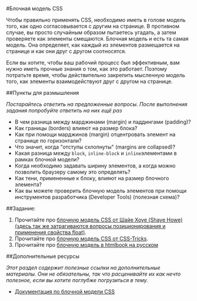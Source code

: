 #Блочная модель CSS

Чтобы правильно применять CSS, необходимо иметь в голове модель того, как одно согласовывается с другим на странице. В противном случае, вы просто случайным образом пытаетесь угадать, а затем проверяете как элементы смещаются. Блочная модель и есть та самая модель. Она определяет, как каждый из элементов размещается на странице и как они друг с другом соотносятся.

Если вы хотите, чтобы ваш рабочий процесс был эффективным, вам нужно иметь прочные знания о том, как это работает. Поэтому потратьте время, чтобы действительно закрепить мысленную модель того, как элементы взаимодействуют друг с другом на странице.

##Пункты для размышления

_Постарайтесь ответить на предложенные вопросы. После выполнения задания попробуйте ответить на них ещё раз_

+ В чем разница между марджинами (margin) и паддингами (padding)?
+ Как границы (borders) влияют на размер блока?
+ Как при помощи марджинов (margin) отцентровать элемент на странице по горизонтали?
+ Что значит, когда "отступы схлопнуты" (margins are collapsed)?
+ Какая разница между `block`, `inline-block` и `inline`элементами в рамках блочной модели?
+ Когда необходимо задавать ширину элементов, а когда можно позволить браузеру самому это определять?
+ Как тени, примененные к блоку, влияют на размер блочного элемента?
+ Как вы можете проверить блочную модель элементов при помощи инструментов разработчика (Developer Tools) (полезная схема)?

##Задание:

1. Прочитайте про [блочную модель CSS от Шайе Хоуе (Shaye Howe) (здесь так же затрагиваются вопросы позиционирования и применения свойства float)](http://learn.shayhowe.com/html-css/box-model).
2. Прочитайте про [блочную модель CSS от CSS-Tricks](http://css-tricks.com/the-css-box-model/).
3. Прочитайте про [блочную модель в htmlbook на русском](http://htmlbook.ru/samlayout/blochnaya-verstka/blochnaya-model)

##Дополнительные ресурсы

_Этот раздел содержит полезные ссылки на дополнительные материалы. Они не обязательны, так что расценивайте их как нечто полезное, если вы хотите поглубже погрузиться в тему._

+ [Документация по блочной модели CSS](http://www.w3schools.com/css/css_boxmodel.asp)